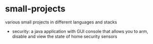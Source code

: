 # small-projects
various small projects in different languages and stacks


- security:
  a java application with GUI console that allows you to arm, disable and view the state of home security sensors
